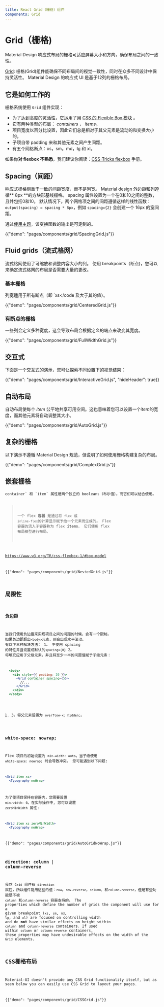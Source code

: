 ```yaml
---
title: React Grid（栅格）组件
components: Grid
---
```


# Grid（栅格)

<p class="description">Material Design 响应式布局的栅格可适应屏幕大小和方向，确保布局之间的一致性。</p>

[Grid](https://material.io/design/layout/responsive-layout-grid.html): 栅格(Grid)组件能确保不同布局间的视觉一致性，同时在众多不同设计中保持灵活性。 Material Design 的响应式 UI 是基于12列的栅格布局。

## 它是如何工作的

栅格系统使用 `Grid` 组件实现：

- 为了达到高度的灵活性，它运用了用 [CSS 的 Flexible Box 模块](https://www.w3.org/TR/css-flexbox-1/) 。
- 它有两种类型的布局： *containers* ， *items*。
- 项目宽度以百分比设置，因此它们总是相对于其父元素是流动的和变换大小的。
- 子项自带 padding 来和其他元素之间产生间距。
- 有五个网格断点：xs，sm，md，lg 和 xl。

如果你**对 flexbox 不熟悉**，我们建议你阅读：[CSS-Tricks flexbox](https://css-tricks.com/snippets/css/a-guide-to-flexbox/) 手册。

## Spacing（间距）

响应式栅格侧重于一致的间距宽度，而不是列宽。 Material design 外边距和列遵循** 8px **的方块形基线栅格。 spacing 属性设置为一个在0和10之间的整数，且并包括0和10。 默认情况下，两个网格项之间的间距遵循这样的线性函数： `output(spacing) = spacing * 8px`，例如 `spacing={2}` 会创建一个 16px 的宽间距。

通过[使用主题](/customization/spacing/)，该变换函数的输出是可定制的。

{{"demo": "pages/components/grid/SpacingGrid.js"}}

## Fluid grids（流式格网）

流式格网使用了可缩放和调整内容大小的列。 使用 breakpoints（断点)，您可以来确定流式格网的布局是否需要大量的更改。

### 基本栅格

列宽适用于所有断点（即 `xs</code 及大于其的值）。</p>

<p>{{"demo": "pages/components/grid/CenteredGrid.js"}}</p>

<h3>有断点的栅格</h3>

<p>一些列会定义多种宽度，这会导致布局会根据定义的端点来改变其宽度。</p>

<p>{{"demo": "pages/components/grid/FullWidthGrid.js"}}</p>

<h2>交互式</h2>

<p>下面是一个交互式的演示，您可让探索不同设置下的视觉结果：</p>

<p>{{"demo": "pages/components/grid/InteractiveGrid.js", "hideHeader": true}}</p>

<h2>自动布局</h2>

<p>自动布局使每个 <em>item</em> 公平地共享可用空间。这也意味着您可以设置一个<em>item</em>的宽度，而其他元素将自动调整其大小。</p>

<p>{{"demo": "pages/components/grid/AutoGrid.js"}}</p>

<h2>复杂的栅格</h2>

<p>以下演示不遵循 Material Design 规范，但说明了如何使用栅格构建复杂的布局。</p>

<p>{{"demo": "pages/components/grid/ComplexGrid.js"}}</p>

<h2>嵌套栅格</h2>

<p><code>container` 和 `item` 属性是两个独立的 booleans（布尔值），而它们可以结合使用。

> 一个 flex **容器** 是通过将 `flex` 或 `inline-flex`的计算显示赋予给一个元素而生成的。 Flex 容器的流入子容器称为 flex **items**， 它们使用 flex 布局模型进行布局。

https://www.w3.org/TR/css-flexbox-1/#box-model

{{"demo": "pages/components/grid/NestedGrid.js"}}

## 局限性

### 负边距

当我们使用负边距来实现项目之间的间距的时候，会有一个限制。 如果负边距超出`<body>`元素，则会出现水平滚动。 有以下三种解决方法： 1。 不使用 spacing 的特性并且设置成默认的`spacing={0}` 2。 将填充应用于父级元素，并且将至少一半的间距值赋予子级元素：

```jsx
  <body>
    <div style={{ padding: 20 }}>
      <Grid container spacing={5}>
        //...
      </Grid>
    </div>
  </body>
```

1. 3。将父元素设置为 `overflow-x: hidden;`。

### white-space: nowrap;

Flex 项目的初始设置为 `min-width: auto`。当子级使用 `white-space: nowrap;` 时会导致冲突。 您可能遇到以下问题:

```jsx
<Grid item xs>
  <Typography noWrap>
```

为了使项目保持在容器内，您需要设置 `min-width: 0`。在实际操作中, 您可以设置 `zeroMinWidth` 属性:

```jsx
<Grid item xs zeroMinWidth>
  <Typography noWrap>
```

{{"demo": "pages/components/grid/AutoGridNoWrap.js"}}

### direction: column | column-reverse

虽然 `Grid` 组件有 `direction` 属性，所以组件能用这些的值：`row`，`row-reverse`，`column`，和`column-reverse`，但是有些功能是不被 `column` 和`column-reverse` 容器支持的。 The properties which define the number of grids the component will use for a given breakpoint (`xs`, `sm`, `md`, `lg`, and `xl`) are focused on controlling width and do **not** have similar effects on height within `column` and `column-reverse` containers. If used within `column` or `column-reverse` containers, these properties may have undesirable effects on the width of the `Grid` elements.

## CSS栅格布局

Material-UI doesn't provide any CSS Grid functionality itself, but as seen below you can easily use CSS Grid to layout your pages.

{{"demo": "pages/components/grid/CSSGrid.js"}}
